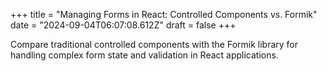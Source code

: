 +++
title = "Managing Forms in React: Controlled Components vs. Formik"
date = "2024-09-04T06:07:08.612Z"
draft = false
+++

  Compare traditional controlled components with the Formik library for handling complex form state and validation in React applications.
        